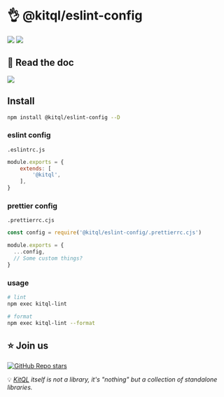 # 👌 @kitql/eslint-config

[![](https://img.shields.io/npm/v/@kitql/eslint-config?color=&logo=npm)](https://www.npmjs.com/package/@kitql/eslint-config)
[![](https://img.shields.io/npm/dm/@kitql/eslint-config?&logo=npm)](https://www.npmjs.com/package/@kitql/eslint-config)

##  📖 Read the doc

[![](https://img.shields.io/badge/Documentation%20of-kitql%20lint%20format-FF3E00.svg?style=flat&logo=stackblitz&logoColor=FF3E00)](https://kitql.dev/docs)

## Install

```bash
npm install @kitql/eslint-config --D
```

### eslint config

`.eslintrc.js`
```js
module.exports = {
	extends: [
		'@kitql',
	],
}
```

### prettier config

`.prettierrc.cjs`
```js
const config = require('@kitql/eslint-config/.prettierrc.cjs')

module.exports = {
  ...config,
  // Some custom things?
}

```

### usage

```bash
# lint
npm exec kitql-lint

# format
npm exec kitql-lint --format
```

##  ⭐️ Join us

[![GitHub Repo stars](https://img.shields.io/github/stars/jycouet/kitql?logo=github&label=KitQL&color=#4ACC31)](https://github.com/jycouet/kitql)

💡 _[KitQL](https://www.kitql.dev/docs) itself is not a library, it's "nothing" but a collection of standalone libraries._

